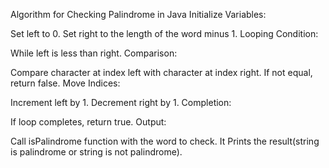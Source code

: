 Algorithm for Checking Palindrome in Java
Initialize Variables:

Set left to 0.
Set right to the length of the word minus 1.
Looping Condition:

While left is less than right.
Comparison:

Compare character at index left with character at index right.
If not equal, return false.
Move Indices:

Increment left by 1.
Decrement right by 1.
Completion:

If loop completes, return true.
Output:

Call isPalindrome function with the word to check.
It Prints the result(string is palindrome or string is not palindrome).
